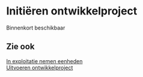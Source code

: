 # Initiëren ontwikkelproject

Binnenkort beschikbaar

## Zie ook

[In exploitatie nemen eenheden](../in-exploitatie-nemen-eenheden/)  
[Uitvoeren ontwikkelproject](../uitvoeren-ontwikkelproject/)  
